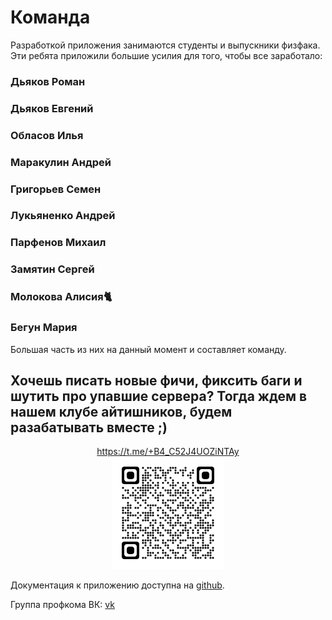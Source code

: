 # Команда

Разработкой приложения занимаются студенты и выпускники физфака. Эти ребята приложили большие усилия для того, чтобы все заработало:

### Дьяков Роман
### Дьяков Евгений
### Обласов Илья
### Маракулин Андрей
### Григорьев Семен
### Лукьяненко Андрей
### Парфенов Михаил
### Замятин Сергей
### Молокова Алисия🐈
### Бегун Мария

Большая часть из них на данный момент и составляет команду.

## Хочешь писать новые фичи, фиксить баги и шутить про упавшие сервера? Тогда ждем в нашем клубе айтишников, будем разабатывать вместе ;)
<center><a href="https://t.me/+B4_C52J4UOZiNTAy" target="_blank">https://t.me/+B4_C52J4UOZiNTAy</a>
</center>
<center><img src="qrcode_t.me.png" alt="drawing" width="180"/></center>

Документация к приложению доступна на [github](https://github.com/profcomff).

Группа профкома ВК: [vk](https://vk.com/profcomff)
